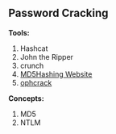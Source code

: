 ## Password Cracking

**Tools:**

1. Hashcat
2. John the Ripper
3. crunch
4. [MD5Hashing Website](https://md5hashing.net/hash/md5/a532443f3e04a9e00295a8cd2a75e080)
5. [ophcrack](http://ophcrack.sourceforge.net/download.php?type=ophcrack)

**Concepts:**

1. MD5
2. NTLM